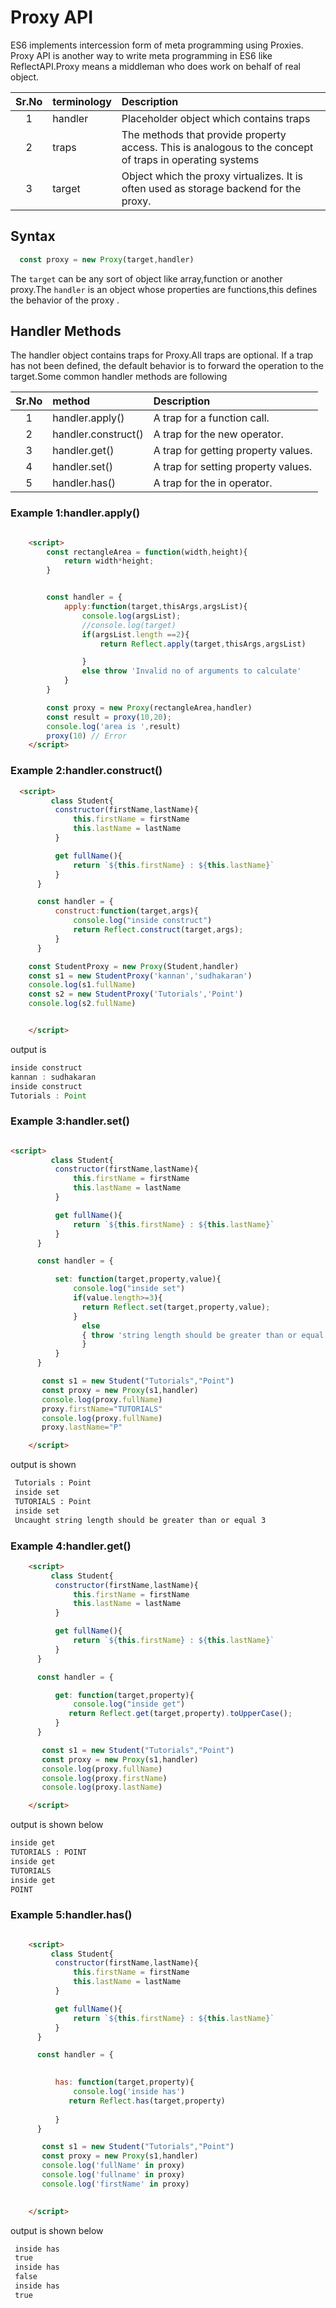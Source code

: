 # Proxy API
ES6 implements intercession form of meta programming using Proxies. 
Proxy API is another way to write meta programming in ES6 like  ReflectAPI.Proxy means a middleman who does work on behalf of real object.

<!-- https://developer.mozilla.org/en-US/docs/Web/JavaScript/Reference/Global_Objects/Proxy -->

|Sr.No |  terminology    | Description|
|:----:|:----------|:-------|
|1|handler |Placeholder object which contains traps
|2|traps| The methods that provide property access. This is analogous to the concept of traps in operating systems
|3|target |Object which the proxy virtualizes. It is often used as storage backend for the proxy.

## Syntax

```js
  const proxy = new Proxy(target,handler)
```

The `target` can be any sort of object like array,function or another proxy.The `handler` is an object whose properties are functions,this defines the behavior of the proxy .

## Handler Methods

The handler object  contains traps for Proxy.All traps are optional. If a trap has not been defined, the default behavior is to forward the operation to the target.Some common handler methods are following

|Sr.No |  method    | Description|
|:----:|:----------|:-------|
|1|handler.apply() |A trap for a function call.
|2|handler.construct()| A trap for the new operator.
|3|handler.get() |A trap for getting property values.
|4|handler.set() |A trap for setting property values.
|5|handler.has() |A trap for the in operator.


### Example 1:handler.apply()


```html

    <script>
        const rectangleArea = function(width,height){
            return width*height;
        }


        const handler = {
            apply:function(target,thisArgs,argsList){
                console.log(argsList);
                //console.log(target)
                if(argsList.length ==2){
                    return Reflect.apply(target,thisArgs,argsList)

                }
                else throw 'Invalid no of arguments to calculate'
            }
        }

        const proxy = new Proxy(rectangleArea,handler)
        const result = proxy(10,20);
        console.log('area is ',result)
        proxy(10) // Error
    </script>

```


### Example 2:handler.construct()


```html
  <script>
         class Student{
          constructor(firstName,lastName){
              this.firstName = firstName
              this.lastName = lastName
          }

          get fullName(){
              return `${this.firstName} : ${this.lastName}`
          }
      }

      const handler = {
          construct:function(target,args){
              console.log("inside construct")
              return Reflect.construct(target,args);
          }
      }

    const StudentProxy = new Proxy(Student,handler)
    const s1 = new StudentProxy('kannan','sudhakaran')
    console.log(s1.fullName)
    const s2 = new StudentProxy('Tutorials','Point')
    console.log(s2.fullName)


    </script>


```

output is

```js
inside construct
kannan : sudhakaran
inside construct
Tutorials : Point
```

### Example 3:handler.set()

```html

<script>
         class Student{
          constructor(firstName,lastName){
              this.firstName = firstName
              this.lastName = lastName
          }

          get fullName(){
              return `${this.firstName} : ${this.lastName}`
          }
      }

      const handler = {

          set: function(target,property,value){
              console.log("inside set")
              if(value.length>=3){
                return Reflect.set(target,property,value);
              }
                else
                { throw 'string length should be greater than or equal 3'
                }
          }
      }

       const s1 = new Student("Tutorials","Point")
       const proxy = new Proxy(s1,handler)
       console.log(proxy.fullName)
       proxy.firstName="TUTORIALS"
       console.log(proxy.fullName)
       proxy.lastName="P"

    </script>

```

output is shown

```html
 Tutorials : Point
 inside set
 TUTORIALS : Point
 inside set
 Uncaught string length should be greater than or equal 3

```

### Example 4:handler.get()

```html
    <script>
         class Student{
          constructor(firstName,lastName){
              this.firstName = firstName
              this.lastName = lastName
          }

          get fullName(){
              return `${this.firstName} : ${this.lastName}`
          }
      }

      const handler = {

          get: function(target,property){
              console.log("inside get")
             return Reflect.get(target,property).toUpperCase();
          }
      }

       const s1 = new Student("Tutorials","Point")
       const proxy = new Proxy(s1,handler)
       console.log(proxy.fullName)
       console.log(proxy.firstName)
       console.log(proxy.lastName)

    </script>


```

output is shown below

```html
inside get
TUTORIALS : POINT
inside get
TUTORIALS
inside get
POINT
```

### Example 5:handler.has()


```html

    <script>
         class Student{
          constructor(firstName,lastName){
              this.firstName = firstName
              this.lastName = lastName
          }

          get fullName(){
              return `${this.firstName} : ${this.lastName}`
          }
      }

      const handler = {
       

          has: function(target,property){
              console.log('inside has')
             return Reflect.has(target,property)
               
          }
      }

       const s1 = new Student("Tutorials","Point")
       const proxy = new Proxy(s1,handler)
       console.log('fullName' in proxy)
       console.log('fullname' in proxy)
       console.log('firstName' in proxy)
      

    </script>


```

output is shown below

```html
 inside has
 true
 inside has
 false
 inside has
 true

```
